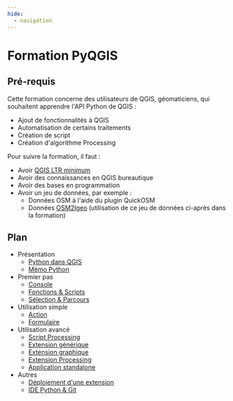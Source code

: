 ```yaml
---
hide:
  - navigation
---
```


# Formation PyQGIS

## Pré-requis

Cette formation concerne des utilisateurs de QGIS, géomaticiens, qui souhaitent apprendre l'API Python de QGIS :

* Ajout de fonctionnalités à QGIS
* Automatisation de certains traitements
* Création de script
* Création d'algorithme Processing

Pour suivre la formation, il faut :

* Avoir [QGIS LTR minimum](https://www.qgis.org/en/site/getinvolved/development/roadmap.html#release-schedule)
* Avoir des connaissances en QGIS bureautique
* Avoir des bases en programmation
* Avoir un jeu de données, par exemple :
    * Données OSM à l'aide du plugin QuickOSM
    * Données [OSM2Igeo](https://github.com/igeofr/osm2igeo) (utilisation de ce jeu de données ci-après dans 
      la formation)

## Plan

* Présentation
    * [Python dans QGIS](python-qgis.md)
    * [Mémo Python](memo-python.md)
* Premier pas
    * [Console](console.md)
    * [Fonctions & Scripts](fonctions-scripts.md)
    * [Sélection & Parcours](selection-parcours-entites.md)
* Utilisation simple
    * [Action](action.md)
    * [Formulaire](formulaire.md)
* Utilisation avancé
    * [Script Processing](script-processing.md)
    * [Extension générique](extension-generique.md)
    * [Extension graphique](extension-graphique.md)
    * [Extension Processing](extension-processing.md)
    * [Application standalone](standalone.md)
* Autres
    * [Déploiement d'une extension](extension-deploiement.md)
    * [IDE Python & Git](ide-git.md)

